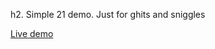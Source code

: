 h2. Simple 21 demo. 
Just for ghits and sniggles

[Live demo](https://htmlpreview.github.io/?https://github.com/StigLau/fun-and-games/blob/main/example/index.html)